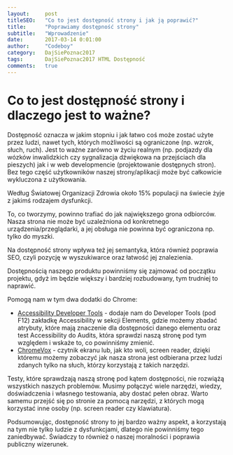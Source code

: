 ```yaml
---
layout:     post
titleSEO:	"Co to jest dostępność strony i jak ją poprawić?"
title:      "Poprawiamy dostępność strony"
subtitle:   "Wprowadzenie"
date:       2017-03-14 0:01:00
author:     "Codeboy"
category:   DajSiePoznac2017
tags:	    DajSiePoznac2017 HTML Dostępność
comments:	true
---
```

# Co to jest dostępność strony i dlaczego jest to ważne?

Dostępność oznacza w jakim stopniu i jak łatwo coś może zostać użyte przez ludzi, nawet tych, których możliwości są ograniczone (np. wzrok, słuch, ruch). Jest to ważne zarówno w życiu realnym (np. podjazdy dla wózków inwalidzkich czy sygnalizacja dźwiękowa na przejściach dla pieszych) jak i w web developmencie (projektowanie dostępnych stron). Bez tego część użytkowników naszej strony/aplikacji może być całkowicie wykluczona z użytkowania.

<p class="note">
Według Światowej Organizacji Zdrowia około 15% populacji na świecie żyje z jakimś rodzajem dysfunkcji.
</p>

To, co tworzymy, powinno trafiać do jak największego grona odbiorców. Nasza strona nie może być uzależniona od konkretnego urządzenia/przeglądarki, a jej obsługa nie powinna być ograniczona np. tylko do myszki.

Na dostępność strony wpływa też jej semantyka, która również poprawia SEO, czyli pozycję w wyszukiwarce oraz łatwość jej znalezienia.

Dostępnością naszego produktu powinniśmy się zajmować od początku projektu, gdyż im będzie większy i bardziej rozbudowany, tym trudniej to naprawić.

Pomogą nam w tym dwa dodatki do Chrome:
* [Accessibility Developer Tools](https://chrome.google.com/webstore/detail/accessibility-developer-t/fpkknkljclfencbdbgkenhalefipecmb) - dodaje nam do Developer Tools (pod F12) zakładkę Accessibility w sekcji Elements, gdzie możemy zbadać atrybuty, które mają znaczenie dla dostępności danego elementu oraz test Accessibility do Audits, która sprawdzi naszą stronę pod tym względem i wskaże to, co powinniśmy zmienić.
* [ChromeVox](https://chrome.google.com/webstore/detail/chromevox/kgejglhpjiefppelpmljglcjbhoiplfn?hl=pl) - czytnik ekranu lub, jak kto woli, screen reader, dzięki któremu możemy zobaczyć jak nasza strona jest odbierana przez ludzi zdanych tylko na słuch, którzy korzystają z takich narzędzi.

<p class="warning">
Testy, które sprawdzają naszą stronę pod kątem dostępności, nie rozwiążą wszystkich naszych problemów. Musimy połączyć wiele narzędzi, wiedzy, doświadczenia i własnego testowania, aby dostać pełen obraz. Warto samemu przejść się po stronie za pomocą narzędzi, z których mogą korzystać inne osoby (np. screen reader czy klawiatura).
</p>

Podsumowując, dostępność strony to jej bardzo ważny aspekt, a korzystają na tym nie tylko ludzie z dysfunkcjami, dlatego nie powinniśmy tego zaniedbywać. Świadczy to również o naszej moralności i poprawia publiczny wizerunek.
